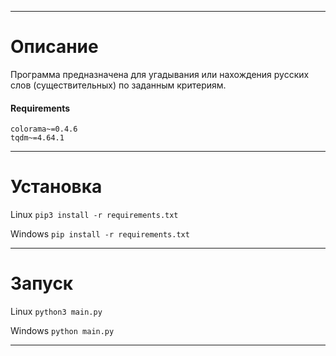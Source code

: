 ___
# Описание
Программа предназначена для угадывания или нахождения русских слов (существительных) по заданным критериям.

#### Requirements
```
colorama~=0.4.6
tqdm~=4.64.1
```

___

# Установка

Linux
`pip3 install -r requirements.txt`

Windows
`pip install -r requirements.txt`

___

# Запуск

Linux
`python3 main.py`

Windows
`python main.py`

___
